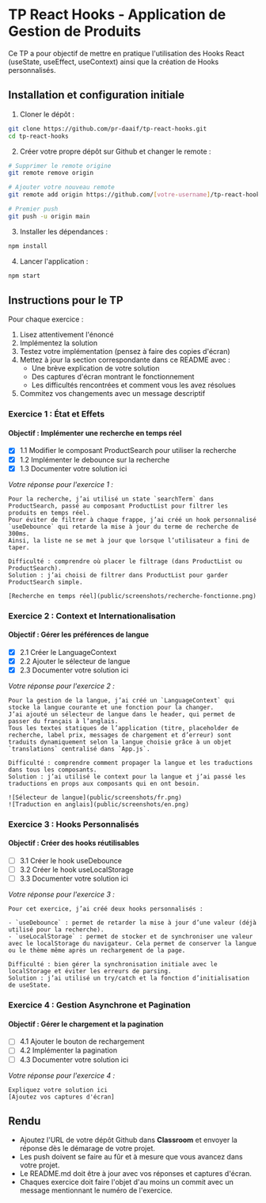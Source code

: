# TP React Hooks - Application de Gestion de Produits

Ce TP a pour objectif de mettre en pratique l'utilisation des Hooks React (useState, useEffect, useContext) ainsi que la création de Hooks personnalisés.

## Installation et configuration initiale

1. Cloner le dépôt :
```bash
git clone https://github.com/pr-daaif/tp-react-hooks.git
cd tp-react-hooks
```

2. Créer votre propre dépôt sur Github et changer le remote :
```bash
# Supprimer le remote origine
git remote remove origin

# Ajouter votre nouveau remote
git remote add origin https://github.com/[votre-username]/tp-react-hooks.git

# Premier push
git push -u origin main
```

3. Installer les dépendances :
```bash
npm install
```

4. Lancer l'application :
```bash
npm start
```

## Instructions pour le TP

Pour chaque exercice :
1. Lisez attentivement l'énoncé
2. Implémentez la solution
3. Testez votre implémentation (pensez à faire des copies d'écran)
4. Mettez à jour la section correspondante dans ce README avec :
   - Une brève explication de votre solution
   - Des captures d'écran montrant le fonctionnement
   - Les difficultés rencontrées et comment vous les avez résolues
5. Commitez vos changements avec un message descriptif

### Exercice 1 : État et Effets 
#### Objectif : Implémenter une recherche en temps réel

- [x] 1.1 Modifier le composant ProductSearch pour utiliser la recherche
- [x] 1.2 Implémenter le debounce sur la recherche
- [x] 1.3 Documenter votre solution ici

_Votre réponse pour l'exercice 1 :_
```
Pour la recherche, j’ai utilisé un state `searchTerm` dans ProductSearch, passé au composant ProductList pour filtrer les produits en temps réel.  
Pour éviter de filtrer à chaque frappe, j’ai créé un hook personnalisé `useDebounce` qui retarde la mise à jour du terme de recherche de 300ms.  
Ainsi, la liste ne se met à jour que lorsque l’utilisateur a fini de taper.

Difficulté : comprendre où placer le filtrage (dans ProductList ou ProductSearch).  
Solution : j’ai choisi de filtrer dans ProductList pour garder ProductSearch simple.

[Recherche en temps réel](public/screenshots/recherche-fonctionne.png)

```

### Exercice 2 : Context et Internationalisation
#### Objectif : Gérer les préférences de langue

- [x] 2.1 Créer le LanguageContext
- [x] 2.2 Ajouter le sélecteur de langue
- [x] 2.3 Documenter votre solution ici

_Votre réponse pour l'exercice 2 :_
```
Pour la gestion de la langue, j’ai créé un `LanguageContext` qui stocke la langue courante et une fonction pour la changer.  
J’ai ajouté un sélecteur de langue dans le header, qui permet de passer du français à l’anglais.  
Tous les textes statiques de l’application (titre, placeholder de recherche, label prix, messages de chargement et d’erreur) sont traduits dynamiquement selon la langue choisie grâce à un objet `translations` centralisé dans `App.js`.

Difficulté : comprendre comment propager la langue et les traductions dans tous les composants.  
Solution : j’ai utilisé le context pour la langue et j’ai passé les traductions en props aux composants qui en ont besoin.

![Sélecteur de langue](public/screenshots/fr.png)
![Traduction en anglais](public/screenshots/en.png)
```

### Exercice 3 : Hooks Personnalisés
#### Objectif : Créer des hooks réutilisables

- [ ] 3.1 Créer le hook useDebounce
- [ ] 3.2 Créer le hook useLocalStorage
- [ ] 3.3 Documenter votre solution ici

_Votre réponse pour l'exercice 3 :_
```
Pour cet exercice, j’ai créé deux hooks personnalisés :

- `useDebounce` : permet de retarder la mise à jour d’une valeur (déjà utilisé pour la recherche).
- `useLocalStorage` : permet de stocker et de synchroniser une valeur avec le localStorage du navigateur. Cela permet de conserver la langue ou le thème même après un rechargement de la page.

Difficulté : bien gérer la synchronisation initiale avec le localStorage et éviter les erreurs de parsing.
Solution : j’ai utilisé un try/catch et la fonction d’initialisation de useState.

```

### Exercice 4 : Gestion Asynchrone et Pagination
#### Objectif : Gérer le chargement et la pagination

- [ ] 4.1 Ajouter le bouton de rechargement
- [ ] 4.2 Implémenter la pagination
- [ ] 4.3 Documenter votre solution ici

_Votre réponse pour l'exercice 4 :_
```
Expliquez votre solution ici
[Ajoutez vos captures d'écran]
```

## Rendu

- Ajoutez l'URL de votre dépôt Github dans  **Classroom** et envoyer la réponse dès le démarage de votre projet.
- Les push doivent se faire au fûr et à mesure que vous avancez dans votre projet.
- Le README.md doit être à jour avec vos réponses et captures d'écran. 
- Chaques exercice doit faire l'objet d'au moins un commit avec un message mentionnant le numéro de l'exercice.
